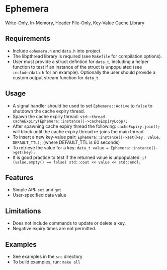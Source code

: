 # Ephemera
Write-Only, In-Memory, Header File-Only, Key-Value Cache Library

## Requirements
- Include `ephemera.h` and `data.h` into project.
- The libpthread library is required (see `Makefile` for compilation options).
- User must provide a struct defintion for `data_t`, including a helper function to test if an instance of the struct is unpopulated (see `include/data.h` for an example). Optionally the user should provide a custom output stream function for `data_t`.

## Usage
- A signal handler should be used to set `Ephemera::Active` to `false` to shutdown the cache expiry thread.
- Spawn the cache expiry thread: `std::thread cacheExpiry(Ephemera::instance()->cacheExpiryLoop);`
- After spawning cache expiry thread the following: `cacheExpiry.join();` will block until the cache expiry thread re-joins the main thread.
- To insert a new key-value pair: `Ephemera::instance()->set(key, value, DEFAULT_TTL);` (where DEFAULT_TTL is 60 seconds)
- To retrieve the value for a key: `data_t value = Ephemera::instance()->get(key);`
- It is good practice to test if the returned value is unpopulated: `if (value.empty() == false) std::cout << value << std::endl;`

## Features
- Simple API: `set` and `get`
- User-specified data value

## Limitations
- Does not include commands to update or delete a key.
- Negative expiry times are not permitted.

## Examples
- See examples in the `src` directory
- To build examples, run: `make all`

